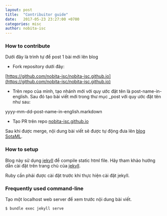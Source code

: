 ```yaml
---
layout: post
title:  "Contribuitor guide"
date:   2017-05-23 23:27:00 +0700
categories: misc
author: nobita-isc
---
```


### How to contribute
Dưới đây là trình tự để post 1 bài mới lên blog

- Fork repository dưới đây:

[https://github.com/nobita-isc/nobita-isc.github.io](https://github.com/nobita-isc/nobita-isc.github.io)

- Trên repo của mình, tạo nhánh mới với quy ước đặt tên là post-name-in-english. Sau đó tạo bài viết mới trong thư mục _post với quy ước đặt tên như sau:

yyyy-mm-dd-post-name-in-english.markdown

- Tạo PR trên repo [nobita-isc.github.io](https://github.com/nobita-isc/nobita-isc.github.io)

Sau khi được merge, nội dung bài viết sẽ được tự động đưa lên [blog SotaML](http://ml.sotatek.com).

### How to setup

Blog này sử dụng [jekyll](https://jekyllrb.com/) để compile static html file. Hãy tham khảo hướng dẫn cài đặt trên trang chủ của [jekyll](https://jekyllrb.com/).

Ruby cần phải được cài đặt trước khi thực hiện cài đặt jekyll.

### Frequently used command-line

Tạo một localhost web server để xem trước nội dung bài viết.
```
$ bundle exec jekyll serve
```